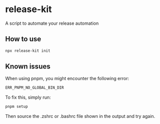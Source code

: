 # release-kit

A script to automate your release automation

## How to use

```bash
npx release-kit init
```

## Known issues

When using pnpm, you might encounter the following error:

```bash
ERR_PNPM_NO_GLOBAL_BIN_DIR
```

To fix this, simply run:

```bash
pnpm setup
```

Then source the .zshrc or .bashrc file shown in the output and try again.
